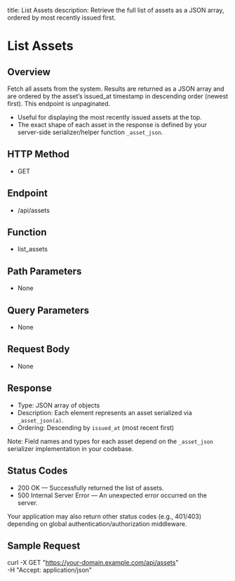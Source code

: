 title: List Assets
description: Retrieve the full list of assets as a JSON array, ordered by most recently issued first.

# List Assets

## Overview
Fetch all assets from the system. Results are returned as a JSON array and are ordered by the asset’s issued_at timestamp in descending order (newest first). This endpoint is unpaginated.

- Useful for displaying the most recently issued assets at the top.
- The exact shape of each asset in the response is defined by your server-side serializer/helper function `_asset_json`.

## HTTP Method
- GET

## Endpoint
- /api/assets

## Function
- list_assets

## Path Parameters
- None

## Query Parameters
- None

## Request Body
- None

## Response
- Type: JSON array of objects
- Description: Each element represents an asset serialized via `_asset_json(a)`.
- Ordering: Descending by `issued_at` (most recent first)

Note: Field names and types for each asset depend on the `_asset_json` serializer implementation in your codebase.

## Status Codes
- 200 OK — Successfully returned the list of assets.
- 500 Internal Server Error — An unexpected error occurred on the server.

Your application may also return other status codes (e.g., 401/403) depending on global authentication/authorization middleware.

## Sample Request

curl -X GET "https://your-domain.example.com/api/assets" \
  -H "Accept: application/json"